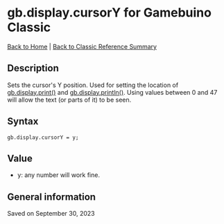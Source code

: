 
# gb.display.cursorY for Gamebuino Classic

[Back to Home](./../../../README.MD) | [Back to Classic Reference Summary](./README.MD)

## Description

Sets the cursor's Y position. Used for setting the location of [gb.display.print()](./gb-display-print.md) and [gb.display.println()](./gb-display-println.md). Using values between 0 and 47 will allow the text (or parts of it) to be seen.

## Syntax

```
gb.display.cursorY = y;
```

## Value

- y: any number will work fine.

## General information

Saved on September 30, 2023
